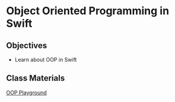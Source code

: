 # Object Oriented Programming in Swift

## Objectives

- Learn about OOP in Swift


## Class Materials

[OOP Playground](oop.zip)